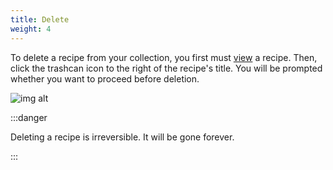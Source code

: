 ```yaml
---
title: Delete
weight: 4
---
```


To delete a recipe from your collection, you first must [view](/docs/features/recipes/view) a recipe. 
Then, click the trashcan icon to the right of the recipe's title. You will be prompted whether
you want to proceed before deletion.

![img alt](/img/features/delete-recipe.png)

:::danger

Deleting a recipe is irreversible. It will be gone forever.

:::
